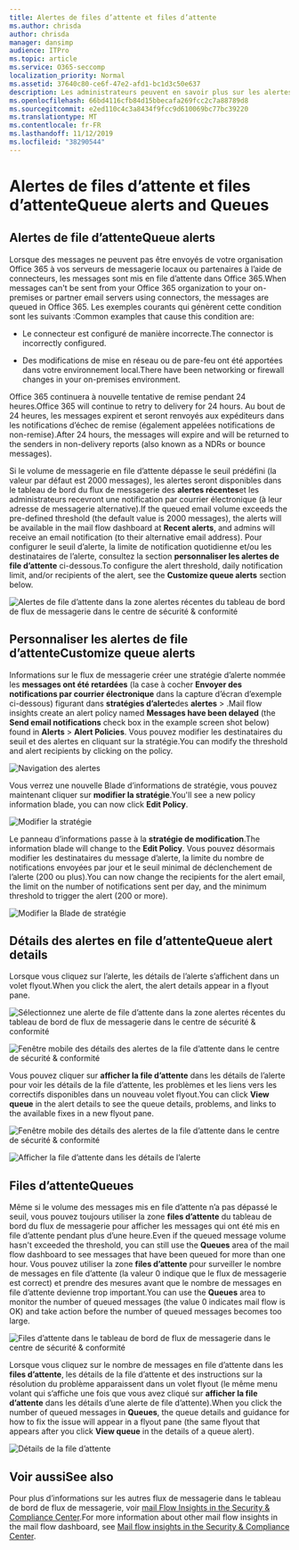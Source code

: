 ```yaml
---
title: Alertes de files d’attente et files d’attente
ms.author: chrisda
author: chrisda
manager: dansimp
audience: ITPro
ms.topic: article
ms.service: O365-seccomp
localization_priority: Normal
ms.assetid: 37640c80-ce6f-47e2-afd1-bc1d3c50e637
description: Les administrateurs peuvent en savoir plus sur les alertes de files d’attente et les files d’attente dans le tableau de bord de flux de messagerie dans le centre de sécurité & conformité.
ms.openlocfilehash: 66bd4116cfb84d15bbecafa269fcc2c7a88789d8
ms.sourcegitcommit: e2ed110c4c3a8434f9fcc9d610069bc77bc39220
ms.translationtype: MT
ms.contentlocale: fr-FR
ms.lasthandoff: 11/12/2019
ms.locfileid: "38290544"
---
```

# <a name="queue-alerts-and-queues"></a><span data-ttu-id="954aa-103">Alertes de files d’attente et files d’attente</span><span class="sxs-lookup"><span data-stu-id="954aa-103">Queue alerts and Queues</span></span>

## <a name="queue-alerts"></a><span data-ttu-id="954aa-104">Alertes de file d’attente</span><span class="sxs-lookup"><span data-stu-id="954aa-104">Queue alerts</span></span>

<span data-ttu-id="954aa-105">Lorsque des messages ne peuvent pas être envoyés de votre organisation Office 365 à vos serveurs de messagerie locaux ou partenaires à l’aide de connecteurs, les messages sont mis en file d’attente dans Office 365.</span><span class="sxs-lookup"><span data-stu-id="954aa-105">When messages can't be sent from your Office 365 organization to your on-premises or partner email servers using connectors, the messages are queued in Office 365.</span></span> <span data-ttu-id="954aa-106">Les exemples courants qui génèrent cette condition sont les suivants :</span><span class="sxs-lookup"><span data-stu-id="954aa-106">Common examples that cause this condition are:</span></span>

- <span data-ttu-id="954aa-107">Le connecteur est configuré de manière incorrecte.</span><span class="sxs-lookup"><span data-stu-id="954aa-107">The connector is incorrectly configured.</span></span>

- <span data-ttu-id="954aa-108">Des modifications de mise en réseau ou de pare-feu ont été apportées dans votre environnement local.</span><span class="sxs-lookup"><span data-stu-id="954aa-108">There have been networking or firewall changes in your on-premises environment.</span></span>

<span data-ttu-id="954aa-109">Office 365 continuera à nouvelle tentative de remise pendant 24 heures.</span><span class="sxs-lookup"><span data-stu-id="954aa-109">Office 365 will continue to retry to delivery for 24 hours.</span></span> <span data-ttu-id="954aa-110">Au bout de 24 heures, les messages expirent et seront renvoyés aux expéditeurs dans les notifications d’échec de remise (également appelées notifications de non-remise).</span><span class="sxs-lookup"><span data-stu-id="954aa-110">After 24 hours, the messages will expire and will be returned to the senders in non-delivery reports (also known as a NDRs or bounce messages).</span></span>

<span data-ttu-id="954aa-111">Si le volume de messagerie en file d’attente dépasse le seuil prédéfini (la valeur par défaut est 2000 messages), les alertes seront disponibles dans le tableau de bord du flux de messagerie des **alertes récentes**et les administrateurs recevront une notification par courrier électronique (à leur adresse de messagerie alternative).</span><span class="sxs-lookup"><span data-stu-id="954aa-111">If the queued email volume exceeds the pre-defined threshold (the default value is 2000 messages), the alerts will be available in the mail flow dashboard at **Recent alerts**, and admins will receive an email notification (to their alternative email address).</span></span> <span data-ttu-id="954aa-112">Pour configurer le seuil d’alerte, la limite de notification quotidienne et/ou les destinataires de l’alerte, consultez la section **personnaliser les alertes de file d’attente** ci-dessous.</span><span class="sxs-lookup"><span data-stu-id="954aa-112">To configure the alert threshold, daily notification limit, and/or recipients of the alert, see the **Customize queue alerts** section below.</span></span>

![Alertes de file d’attente dans la zone alertes récentes du tableau de bord de flux de messagerie dans le centre de sécurité & conformité](../media/5fc4a51c-6118-4270-960b-c6b176ef94ae.png)

## <a name="customize-queue-alerts"></a><span data-ttu-id="954aa-114">Personnaliser les alertes de file d’attente</span><span class="sxs-lookup"><span data-stu-id="954aa-114">Customize queue alerts</span></span>

<span data-ttu-id="954aa-115">Informations sur le flux de messagerie créer une stratégie d’alerte nommée les **messages ont été retardées** (la case à cocher **Envoyer des notifications par courrier électronique** dans la capture d’écran d’exemple ci-dessous) figurant dans **stratégies d’alerte**des **alertes** \> .</span><span class="sxs-lookup"><span data-stu-id="954aa-115">Mail flow insights create an alert policy named **Messages have been delayed** (the **Send email notifications** check box in the example screen shot below) found in **Alerts** \> **Alert Policies**.</span></span> <span data-ttu-id="954aa-116">Vous pouvez modifier les destinataires du seuil et des alertes en cliquant sur la stratégie.</span><span class="sxs-lookup"><span data-stu-id="954aa-116">You can modify the threshold and alert recipients by clicking on the policy.</span></span>

![Navigation des alertes](../media/efb95976-9e0b-484e-a2fd-093c5bc7a40f.png)

<span data-ttu-id="954aa-118">Vous verrez une nouvelle Blade d’informations de stratégie, vous pouvez maintenant cliquer sur **modifier la stratégie**.</span><span class="sxs-lookup"><span data-stu-id="954aa-118">You'll see a new policy information blade, you can now click **Edit Policy**.</span></span>

![Modifier la stratégie ](../media/ed2aceae-3ee2-4849-a17e-87915987a7dd.png)

<span data-ttu-id="954aa-120">Le panneau d’informations passe à la **stratégie de modification**.</span><span class="sxs-lookup"><span data-stu-id="954aa-120">The information blade will change to the **Edit Policy**.</span></span> <span data-ttu-id="954aa-121">Vous pouvez désormais modifier les destinataires du message d’alerte, la limite du nombre de notifications envoyées par jour et le seuil minimal de déclenchement de l’alerte (200 ou plus).</span><span class="sxs-lookup"><span data-stu-id="954aa-121">You can now change the recipients for the alert email, the limit on the number of notifications sent per day, and the minimum threshold to trigger the alert (200 or more).</span></span>

![Modifier la Blade de stratégie](../media/c657cc74-7867-474c-b2c9-dc478449f990.png)

## <a name="queue-alert-details"></a><span data-ttu-id="954aa-123">Détails des alertes en file d’attente</span><span class="sxs-lookup"><span data-stu-id="954aa-123">Queue alert details</span></span>

<span data-ttu-id="954aa-124">Lorsque vous cliquez sur l’alerte, les détails de l’alerte s’affichent dans un volet flyout.</span><span class="sxs-lookup"><span data-stu-id="954aa-124">When you click the alert, the alert details appear in a flyout pane.</span></span>

![Sélectionnez une alerte de file d’attente dans la zone alertes récentes du tableau de bord de flux de messagerie dans le centre de sécurité & conformité](../media/1f6b0e96-5b2c-41ef-9684-9d813b3fabe6.png)

![Fenêtre mobile des détails des alertes de la file d’attente dans le centre de sécurité & conformité](../media/105c8fff-912f-4763-8806-2740ebdecd4b.png)

<span data-ttu-id="954aa-127">Vous pouvez cliquer sur **afficher la file d’attente** dans les détails de l’alerte pour voir les détails de la file d’attente, les problèmes et les liens vers les correctifs disponibles dans un nouveau volet flyout.</span><span class="sxs-lookup"><span data-stu-id="954aa-127">You can click **View queue** in the alert details to see the queue details, problems, and links to the available fixes in a new flyout pane.</span></span>

![Fenêtre mobile des détails des alertes de la file d’attente dans le centre de sécurité & conformité](../media/8ff60955-55ef-4f32-a966-85e02cb608d1.png)

![Afficher la file d’attente dans les détails de l’alerte](../media/4eb088fe-5dd9-4bf4-b959-c1bb2545c515.png)

## <a name="queues"></a><span data-ttu-id="954aa-130">Files d’attente</span><span class="sxs-lookup"><span data-stu-id="954aa-130">Queues</span></span>

<span data-ttu-id="954aa-131">Même si le volume des messages mis en file d’attente n’a pas dépassé le seuil, vous pouvez toujours utiliser la zone **files d’attente** du tableau de bord du flux de messagerie pour afficher les messages qui ont été mis en file d’attente pendant plus d’une heure.</span><span class="sxs-lookup"><span data-stu-id="954aa-131">Even if the queued message volume hasn't exceeded the threshold, you can still use the **Queues** area of the mail flow dashboard to see messages that have been queued for more than one hour.</span></span> <span data-ttu-id="954aa-132">Vous pouvez utiliser la zone **files d’attente** pour surveiller le nombre de messages en file d’attente (la valeur 0 indique que le flux de messagerie est correct) et prendre des mesures avant que le nombre de messages en file d’attente devienne trop important.</span><span class="sxs-lookup"><span data-stu-id="954aa-132">You can use the **Queues** area to monitor the number of queued messages (the value 0 indicates mail flow is OK) and take action before the number of queued messages becomes too large.</span></span>

![Files d’attente dans le tableau de bord de flux de messagerie dans le centre de sécurité & conformité](../media/0ef6e2ef-dd22-4363-9d4a-b20a00babc9f.png)

<span data-ttu-id="954aa-134">Lorsque vous cliquez sur le nombre de messages en file d’attente dans les **files d’attente**, les détails de la file d’attente et des instructions sur la résolution du problème apparaissent dans un volet flyout (le même menu volant qui s’affiche une fois que vous avez cliqué sur **afficher la file d’attente** dans les détails d’une alerte de file d’attente).</span><span class="sxs-lookup"><span data-stu-id="954aa-134">When you click the number of queued messages in **Queues**, the queue details and guidance for how to fix the issue will appear in a flyout pane (the same flyout that appears after you click **View queue** in the details of a queue alert).</span></span>

![Détails de la file d’attente](../media/4eb088fe-5dd9-4bf4-b959-c1bb2545c515.png)

## <a name="see-also"></a><span data-ttu-id="954aa-136">Voir aussi</span><span class="sxs-lookup"><span data-stu-id="954aa-136">See also</span></span>

<span data-ttu-id="954aa-137">Pour plus d’informations sur les autres flux de messagerie dans le tableau de bord de flux de messagerie, voir [mail Flow Insights in the Security & Compliance Center](mail-flow-insights-v2.md).</span><span class="sxs-lookup"><span data-stu-id="954aa-137">For more information about other mail flow insights in the mail flow dashboard, see [Mail flow insights in the Security & Compliance Center](mail-flow-insights-v2.md).</span></span>
